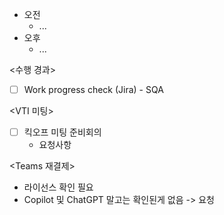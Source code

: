 - 오전
	- ...
- 오후
	- ...

<수행 경과>
- [ ] Work progress check (Jira) - SQA

<VTI 미팅>
- [ ] 킥오프 미팅 준비회의
	- 요청사항 

<Teams 재결제>
- 라이선스 확인 필요
- Copilot 및 ChatGPT 말고는 확인된게 없음 -> 요청